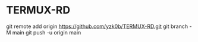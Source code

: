 # TERMUX-RD

git remote add origin https://github.com/yzk0b/TERMUX-RD.git
git branch -M main
git push -u origin main
